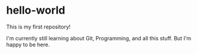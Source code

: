 # hello-world
This is my first repository!

I'm currently still learning about Git, Programming, and all this stuff. But I'm happy to be here.
